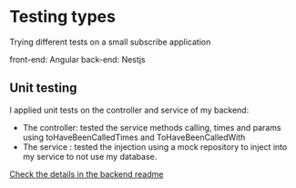 # Testing types
Trying different tests on a small subscribe application

front-end: Angular
back-end: Nestjs

## Unit testing
I applied unit tests on the controller and service of my backend:
- The controller: tested the service methods calling, times and params using toHaveBeenCalledTimes and ToHaveBeenCalledWith
- The service : tested the injection using a mock repository to inject into my service to not use my database.

[Check the details in the backend readme](./subscribe-backend/README.md)
